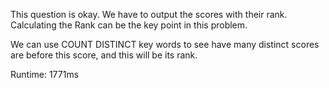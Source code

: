 This question is okay. We have to output the scores with their rank. Calculating the Rank can be the key point in this problem.

We can use COUNT DISTINCT key words to see have many distinct scores are before this score, and this will be its rank.

Runtime: 1771ms
